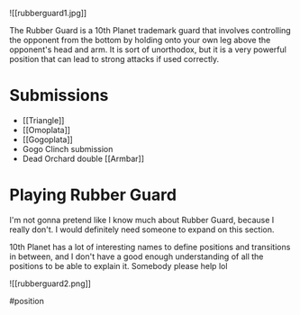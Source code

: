 ![[rubberguard1.jpg]]

The Rubber Guard is a 10th Planet trademark guard that involves controlling the opponent from the bottom by holding onto your own leg above the opponent's head and arm. It is sort of unorthodox, but it is a very powerful position that can lead to strong attacks if used correctly.
# Submissions

- [[Triangle]]
- [[Omoplata]]
-  [[Gogoplata]]
- Gogo Clinch submission
- Dead Orchard double [[Armbar]]

# Playing Rubber Guard

I'm not gonna pretend like I know much about Rubber Guard, because I really don't. I would definitely need someone to expand on this section.

10th Planet has a lot of interesting names to define positions and transitions in between, and I don't have a good enough understanding of all the positions to be able to explain it. Somebody please help lol

![[rubberguard2.png]]



#position 